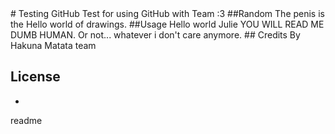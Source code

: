 <snippet>
  <content>
# Testing GitHub
Test for using GitHub with Team :3
##Random
The penis is the Hello world of drawings.
##Usage
Hello world Julie
YOU WILL READ ME DUMB HUMAN.
Or not... whatever i don't care anymore.
## Credits
By Hakuna Matata team

## License
-

  <tabTrigger>readme</tabTrigger>
</snippet>

